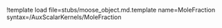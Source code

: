 !template load file=stubs/moose_object.md.template name=MoleFraction syntax=/AuxScalarKernels/MoleFraction